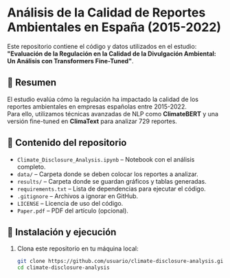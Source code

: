 # Análisis de la Calidad de Reportes Ambientales en España (2015-2022)

Este repositorio contiene el código y datos utilizados en el estudio:  
**"Evaluación de la Regulación en la Calidad de la Divulgación Ambiental: Un Análisis con Transformers Fine-Tuned"**.

## 📌 Resumen
El estudio evalúa cómo la regulación ha impactado la calidad de los reportes ambientales en empresas españolas entre 2015-2022.  
Para ello, utilizamos técnicas avanzadas de NLP como **ClimateBERT** y una versión fine-tuned en **ClimaText** para analizar 729 reportes.

## 📂 Contenido del repositorio
- `Climate_Disclosure_Analysis.ipynb` – Notebook con el análisis completo.
- `data/` – Carpeta donde se deben colocar los reportes a analizar.
- `results/` – Carpeta donde se guardan gráficos y tablas generadas.
- `requirements.txt` – Lista de dependencias para ejecutar el código.
- `.gitignore` – Archivos a ignorar en GitHub.
- `LICENSE` – Licencia de uso del código.
- `Paper.pdf` – PDF del artículo (opcional).

## 🚀 Instalación y ejecución
1. Clona este repositorio en tu máquina local:
   ```bash
   git clone https://github.com/usuario/climate-disclosure-analysis.git
   cd climate-disclosure-analysis

